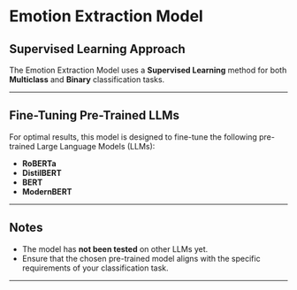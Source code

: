 # Emotion Extraction Model

## Supervised Learning Approach

The Emotion Extraction Model uses a **Supervised Learning** method for both **Multiclass** and **Binary** classification tasks.

---

## Fine-Tuning Pre-Trained LLMs

For optimal results, this model is designed to fine-tune the following pre-trained Large Language Models (LLMs):

- **RoBERTa**
- **DistilBERT**
- **BERT**
- **ModernBERT**

---

## Notes

- The model has **not been tested** on other LLMs yet.
- Ensure that the chosen pre-trained model aligns with the specific requirements of your classification task.

---
